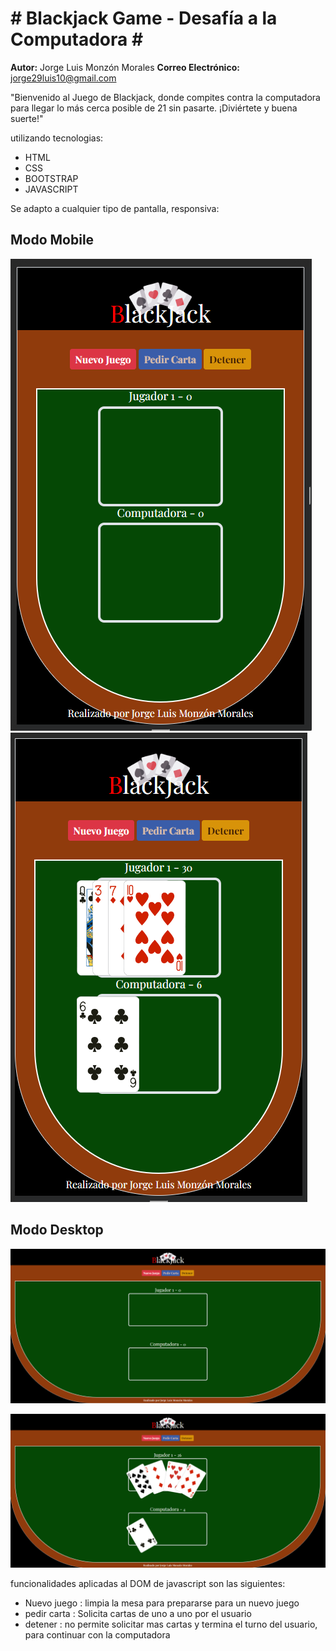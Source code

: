 # **# Blackjack Game - Desafía a la Computadora #** #

**Autor:** Jorge Luis Monzón Morales
**Correo Electrónico:** jorge29luis10@gmail.com

"Bienvenido al Juego de Blackjack, donde compites contra la computadora para llegar lo más cerca posible de 21 sin pasarte. ¡Diviértete y buena suerte!" 

utilizando tecnologias:

- HTML
- CSS
- BOOTSTRAP
- JAVASCRIPT

Se adapto a cualquier tipo de pantalla, responsiva:

## **Modo Mobile** ##

![Alt text](image-1.png)![Alt text](image-2.png) 

## **Modo Desktop** ##
![modo escritorio](image.png)

![modo escritorio en juego](image-3.png)

funcionalidades aplicadas al DOM de javascript son las siguientes:

- Nuevo juego : limpia la mesa para prepararse para un nuevo juego
- pedir carta : Solicita cartas de uno a uno por el usuario
- detener : no permite solicitar mas cartas y termina el turno del usuario, para continuar con la computadora
